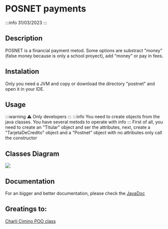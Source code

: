 # POSNET payments
:::info
31/03/2023
:::
## Description
POSNET is a financial payment metod. Some options are substract "money" (false money because is only a school proyect), add "money" or pay in fees.
## Instalation
Only you need a JVM and copy or download the directory "postnet" and open it in your IDE.

## Usage 
:::warning
:warning: Only developers
:::
:::info
You need to create objects from the java classes. You have several metods to operate with info
:::
First of all, you need to create an "Titular" object and ser the attributes, next, create a "TarjetaDeCredito" object and a "Postnet" object with no attributes only call the constructor

## Classes Diagram
![](https://i.imgur.com/gOgu30U.jpg)

## Documentation
For an bigger and better documentation, please check the [JavaDoc](https://acoexo.github.io/PostnetJDOC/)

## Greatings to:
[Charli Cimino POO class](https://www.youtube.com/watch?v=g_ZINDMzi3c) 
